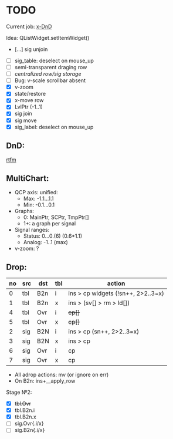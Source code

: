 # TODO

Current job: [x-DnD](https://github.com/michDaven/AbScan-TechReq/blob/main/asciidoc1.adoc#23217-%D0%BF%D0%B5%D1%80%D0%B5%D0%BC%D0%B5%D1%89%D0%B5%D0%BD%D0%B8%D0%B5-%D0%BE%D0%BA%D0%BD%D0%B0-%D0%BE%D1%82%D0%BE%D0%B1%D1%80%D0%B0%D0%B6%D0%B5%D0%BD%D0%B8%D1%8F-%D1%81%D0%B8%D0%B3%D0%BD%D0%B0%D0%BB%D0%B0-%D1%86%D0%B5%D0%BB%D0%B8%D0%BA%D0%BE%D0%BC)

Idea: QListWidget.setItemWidget()

- […] sig unjoin
- [ ] sig_table: deselect on mouse_up
- [ ] semi-transparent draging row
- [ ] *centralized row/sig storage*
- [ ] Bug: v-scale scrollbar absent
- [x] v-zoom
- [x] state/restore
- [x] x-move row
- [x] LvlPtr (-1..1)
- [x] sig join
- [x] sig move
- [x] sig_label: deselect on mouse_up

## DnD:

[rtfm](https://stackoverflow.com/questions/26227885/drag-and-drop-rows-within-qtablewidget)


## MultiChart:

- QCP axis: unified:
  + Max: -1.1…1.1
  + Min: -0.1…0.1
- Graphs:
  + 0: MainPtr, SCPtr, TmpPtr[]
  + 1+: a graph per signal
- Signal ranges:
  + Status: 0…0.(6)  (0.6*1.1)
  + Analog: -1..1 (max)
- v-zoom: ?

## Drop:

no| src | dst |tbl| action
--|-----|-----|---|-------
0 | tbl | B2n | i | ins > cp widgets (!sn++, 2>2..3=x)
1 | tbl | B2n | x | ins > (sv[] > rm > ld[])
4 | tbl | Ovr | i | ~~cp[]~~
5 | tbl | Ovr | x | ~~cp[]~~
2 | sig | B2N | i | ins > cp (sn++, 2>2..3=x)
3 | sig | B2N | x | ins > cp
6 | sig | Ovr | i | cp
7 | sig | Ovr | x | cp

- All adrop actions: mv (or ignore on err)
- On B2n: ins+__apply_row

Stage &numero;2:
- [x] ~~tbl.Ovr~~
- [x] tbl.B2n.i
- [x] tbl.B2n.x
- [ ] sig.Ovr{.i/x}
- [ ] sig.B2n{.i/x}
